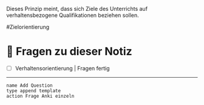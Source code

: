 Dieses Prinzip meint, dass sich Ziele des Unterrichts auf verhaltensbezogene Qualifikationen beziehen sollen.

#Zielorientierung 

# 🔎 Fragen zu dieser Notiz

- [ ] Verhaltensorientierung  | Fragen fertig

---

```button
name Add Question
type append template
action Frage Anki einzeln
```




